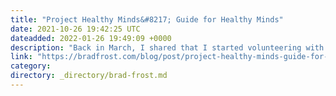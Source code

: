 ```yaml
---
title: "Project Healthy Minds&#8217; Guide for Healthy Minds"
date: 2021-10-26 19:42:25 UTC
dateadded: 2022-01-26 19:49:09 +0000
description: "Back in March, I shared that I started volunteering with an organization called Project Healthy Minds. PHM’s mission is three-fold: End the stigma around mental illness Get people access to mental health care Make mental health care an integral part […]"
link: "https://bradfrost.com/blog/post/project-healthy-minds-guide-for-healthy-minds/"
category:
directory: _directory/brad-frost.md
---
```

